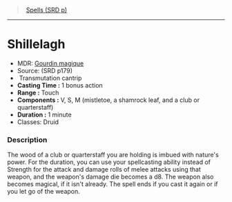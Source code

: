 ﻿---
!SpellItem
Family: SpellVO
Name: Shillelagh
AltName: '[Gourdin magique](hd_spells_gourdin_magique.md)'
Type: Transmutation
Level: cantrip
CastingTime: 1 bonus action
Range: Touch
Components: V, S, M (mistletoe, a shamrock leaf, and a club or quarterstaff)
Duration: 1 minute
Classes: Druid
Source: (SRD p179)
Id: spells_vo.md#shillelagh
ParentLink: spells_vo.md#spells-srd-p
ParentName: Spells (SRD p)
NameLevel: 1
Attributes: {}
AttributesDictionary: >+
  {}

---
> [Spells (SRD p)](srd_spells.md)

---

# Shillelagh

- MDR: [Gourdin magique](hd_spells_gourdin_magique.md)
- Source: (SRD p179)
-  Transmutation cantrip
- **Casting Time :** 1 bonus action
- **Range :** Touch
- **Components :** V, S, M (mistletoe, a shamrock leaf, and a club or quarterstaff)
- **Duration :** 1 minute
- Classes: Druid

### Description

The wood of a club or quarterstaff you are holding is imbued with nature's power. For the duration, you can use your spellcasting ability instead of Strength for the attack and damage rolls of melee attacks using that weapon, and the weapon's damage die becomes a d8. The weapon also becomes magical, if it isn't already. The spell ends if you cast it again or if you let go of the weapon.


